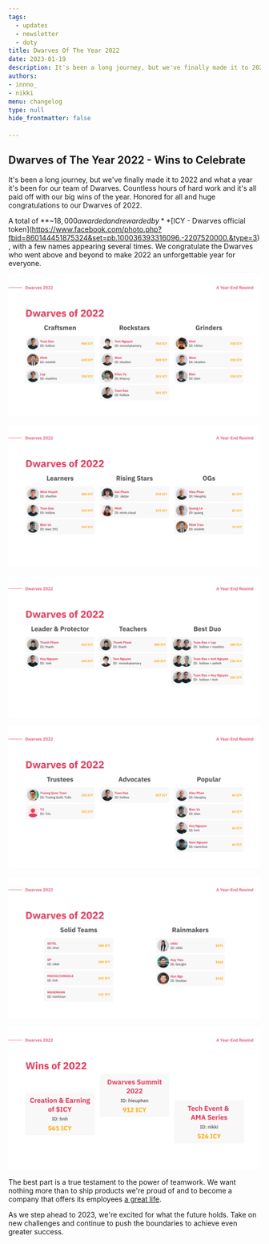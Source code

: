 ```yaml
---
tags: 
  - updates
  - newsletter
  - doty
title: Dwarves Of The Year 2022
date: 2023-01-19
description: It's been a long journey, but we've finally made it to 2022 and what a year it's been for our team of Dwarves. Countless hours of hard work and it's all paid off with our big wins of the year. Honored for all and huge congratulations for our Dwarves of 2022.
authors: 
- innno_
- nikki
menu: changelog
type: null
hide_frontmatter: false

---
```

## Dwarves of The Year 2022 - Wins to Celebrate 

It's been a long journey, but we've finally made it to 2022 and what a year it's been for our team of Dwarves. Countless hours of hard work and it's all paid off with our big wins of the year. Honored for all and huge congratulations to our Dwarves of 2022.

A total of **~$18,000 awarded and rewarded by** [$ICY - Dwarves official token](https://www.facebook.com/photo.php?fbid=860144451875324&set=pb.100036393316096.-2207520000.&type=3), with a few names appearing several times. We congratulate the Dwarves who went above and beyond to make 2022 an unforgettable year for everyone.

![doty1](assets/dwarves-of-the-year-2022/32.png)

![doty2](assets/dwarves-of-the-year-2022/33.png)

![doty3](assets/dwarves-of-the-year-2022/34.png)

![doty4](assets/dwarves-of-the-year-2022/35.png)

![doty5](assets/dwarves-of-the-year-2022/36.png)

![doty6](assets/dwarves-of-the-year-2022/37.png)

The best part is a true testament to the power of teamwork. We want nothing more than to ship products we're proud of and to become a company that offers its employees  [a great life](/e81775f35519409c8f274107b7ac8f9b).

As we step ahead to 2023, we're excited for what the future holds. Take on new challenges and continue to push the boundaries to achieve even greater success.
